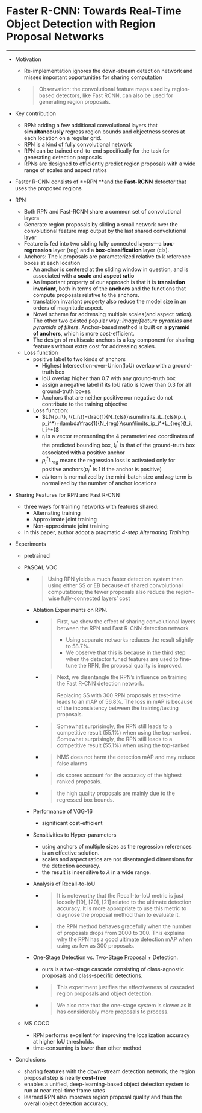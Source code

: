 # Faster R-CNN: Towards Real-Time Object Detection with Region Proposal Networks

***

* Motivation

  * Re-implementation ignores the down-stream detection network and misses important opportunities for sharing computation

  * >  Observation: the convolutional feature
    > maps used by region-based detectors, like Fast RCNN, can also be used for generating region proposals.

* Key contribution

  * RPN: adding a few additional convolutional layers that **simultaneously** regress region bounds and objectness scores at each location on a regular grid.
  * RPN is a kind of fully convolutional network
  * RPN can be trained end-to-end specifically for the task for generating detection proposals
  * RPNs are designed to efficiently predict region proposals with a wide range of scales and aspect ratios

* Faster R-CNN consists of **RPN **and the **Fast-RCNN** detector that uses the proposed regions

* RPN

  * Both RPN and Fast-RCNN share a common set of convolutional layers
  * Generate region proposals by sliding a small network over the convolutional feature map output by the last shared convolutional layer
  * Feature is fed into two sibling fully connected layers—a **box-regression** layer (reg) and a **box-classification** layer (cls).
  * Anchors: The k proposals are parameterized relative to k reference boxes at each location
    * An anchor is centered at the sliding window in question, and is associated with a **scale** and **aspect ratio**
    * An important property of our approach is that it
      is **translation invariant**, both in terms of the **anchors** and the functions that compute proposals relative to the anchors.
    * translation invariant property also reduce the model size in an orders of magnitude aspect.
    * Novel scheme for addressing multiple scales(and aspect ratios). The other two existed popular way: *image/feature pyramids* and *pyramids of filters*. Anchor-based method is built on a **pyramid of anchors**, which is more cost-efficient. 
    * The design of multiscale anchors is a key component for sharing features without extra cost for addressing scales.
  * Loss function
    * positive label to two kinds of anchors
      * Highest Intersection-over-Union(IoU) overlap with a ground-truth box
      * IoU overlap higher than 0.7 with any ground-truth box
      * assign a negative label if its IoU ratio is lower than 0.3 for all ground-truth boxes.
      * Anchors that are neither positive nor negative do not contribute to the training objective
    * Loss function: 
      * $L(\{p_i\}, \{t_i\})=\frac{1}{N_{cls}}\sum\limits_iL_{cls}(p_i, p_i^*)+\lambda\frac{1}{N_{reg}}\sum\limits_ip_i^*L_{reg}(t_i, t_i^*)$
      * $t_i$ is a vector representing the 4 parameterized coordinates of the predicted bounding box, $t_i^*$ is that of the ground-truth box associated with a positive anchor
      * $p_i^*L_{reg}$ means the regression loss is activated only for positive anchors($p_i^*$ is 1 if the anchor is positive)
      * *cls* term is normalized by the mini-batch size and *reg* term is normalized by the number of anchor locations

* Sharing Features for RPN and Fast R-CNN

  * three ways for training networks with features shared:
    * Alternating training
    * Approximate joint training
    * Non-approximate joint training
  * In this paper, author adopt a pragmatic *4-step Alternating Training*

* Experiments

  * pretrained 

  * PASCAL VOC

    * > Using RPN yields a much faster detection system than using either SS or EB because of shared convolutional computations; the fewer proposals also reduce the region-wise fully-connected layers’ cost 

    * Ablation Experiments on RPN.

      * > First, we show the effect of sharing convolutional layers between the RPN and Fast R-CNN detection network. 
        >
        > * Using separate networks reduces the result slightly to 58.7%. 
        > * We observe that this is because in the third step when the detector tuned features are used to fine-tune the RPN, the proposal quality is improved.

      * > Next, we disentangle the RPN’s influence on training the Fast R-CNN detection network.
        >
        > Replacing SS with 300 RPN proposals at test-time
        > leads to an mAP of 56.8%. The loss in mAP is because of the inconsistency between the training/testing proposals. 

      * > Somewhat surprisingly, the RPN still leads to a competitive result (55.1%) when using the top-ranked. Somewhat surprisingly, the RPN still leads to a competitive result (55.1%) when using the top-ranked

      * > NMS does not harm the detection mAP and may reduce false alarms

      * > cls scores account for the accuracy of the highest ranked proposals.

      * > the high quality proposals are mainly due to the regressed box bounds. 

    * Performance of VGG-16

      * significant cost-efficient

    * Sensitivities to Hyper-parameters

      * using anchors of multiple sizes as the regression references is an effective solution.
      * scales and aspect ratios are not disentangled dimensions for the detection accuracy.
      * the result is insensitive to $\lambda$ in a wide range.

    * Analysis of Recall-to-IoU

      * > It is noteworthy that the Recall-to-IoU metric is just loosely [19], [20], [21] related to the ultimate detection accuracy. It is more appropriate to use this metric to diagnose the proposal method than to evaluate it.

      * > the RPN method behaves gracefully when the number of proposals drops from 2000 to 300. This explains why the RPN has a good ultimate detection mAP when using as few as 300 proposals.

    * One-Stage Detection vs. Two-Stage Proposal + Detection.

      * ours is a two-stage cascade consisting of class-agnostic proposals and class-specific detections.

      * > This experiment justifies the effectiveness of cascaded region proposals and object detection. 

      * > We also note that the one-stage system is slower as it has considerably more proposals to process.

  * MS COCO

    * RPN performs excellent for improving the localization accuracy at higher IoU thresholds. 
    * time-consuming is lower than other method

* Conclusions

  * sharing features with the down-stream detection network, the region proposal step is nearly **cost-free**
  * enables a unified, deep-learning-based object detection system to run at near real-time frame rates
  * learned RPN also improves region proposal quality and thus the overall object detection accuracy.